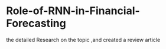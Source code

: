 # Role-of-RNN-in-Financial-Forecasting
the detailed Research on the topic ,and created a review article 
